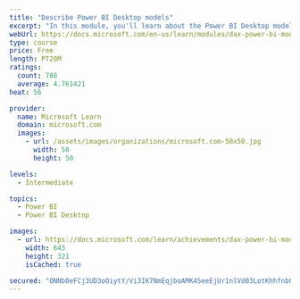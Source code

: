 ```yaml
---
title: "Describe Power BI Desktop models"
excerpt: "In this module, you'll learn about the Power BI Desktop model structure, star schema design basics, analytics queries, and report visual configuration. This module provides a strong foundation on which you can learn to optimize model designs and add model calculations."
webUrl: https://docs.microsoft.com/en-us/learn/modules/dax-power-bi-models/
type: course
price: Free
length: PT20M
ratings:
  count: 788
  average: 4.761421
heat: 56

provider:
  name: Microsoft Learn
  domain: microsoft.com
  images:
    - url: /assets/images/organizations/microsoft.com-50x50.jpg
      width: 50
      height: 50

levels:
  - Intermediate

topics:
  - Power BI
  - Power BI Desktop

images:
  - url: https://docs.microsoft.com/learn/achievements/dax-power-bi-models-social.png
    width: 643
    height: 321
    isCached: true

secured: "ONNb0eFCj3UD3oOiytY/Vi3IK7NmEqjboAMK4SeeEjUr1nlVd03LotKhhfnbQ9YVBu8eF0u3Absnz5KhPwUY4Bc4laCPWreRMJapoMkAFzNrZo5Z4n3QMKD44vcv1KTGc2sWTfvK6/WehuTuiuO9/p99YxmD0hNaXvnAEkIH5iv3G5g3Ql4YkyKmFYSVVMWJ4Tl1YbcKY1ZfpFxdTkxk2+u0JlzDZHOyUjZRjDjzXz6JF/oM/kGXsjE/ZjcAEQ2NAzU4Tkp0r9eFLUfCmvtUNnLUkxhqmO0TSdeRUI3W52gDEsVb+nunnJxU2UTeV43llyDjlRXCS4Wrd1qkts7diuIfygFxW1i79wRag1H4bXUpM9YhPP02fEsovJj0WvGaKu6IZMjcwvyBqGakhourrpwLcJAb+9j7g5L7BeQ3JQo=;fK7pOIxP9RVslDLI0J2tOw=="
---
```


